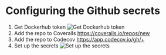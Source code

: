 # Configuring the Github secrets

1. Get Dockerhub token
   ![Get Dockerhub token](../images/dockerhub.PNG)
2. Add the repo to Coveralls <https://coveralls.io/repos/new>
3. Add the repo to Codecov <https://app.codecov.io/gh/+>
4. Set up the secrets
   ![Set up the secrets](../images/github-secrets.PNG)
